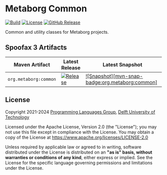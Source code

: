 <!--
!! THIS FILE WAS GENERATED USING repoman !!
Modify `repo.yaml` instead and use `repoman` to update this file
See: https://github.com/metaborg/metaborg-gradle/
-->

# Metaborg Common
[![Build][github-badge:build]][github:build]
[![License][license-badge]][license]
[![GitHub Release][github-badge:release]][github:release]

Common and utility classes for Metaborg projects.


## Spoofax 3 Artifacts

| Maven Artifact | Latest Release | Latest Snapshot |
|----------|----------------|-----------------|
| `org.metaborg:common` | [![Release][mvn-rel-badge:org.metaborg:common]][mvn:org.metaborg:common] | [![Snapshot][mvn-snap-badge:org.metaborg:common]][mvn:org.metaborg:common] |


## License
Copyright 2021-2024 [Programming Languages Group](https://pl.ewi.tudelft.nl/), [Delft University of Technology](https://www.tudelft.nl/)

Licensed under the Apache License, Version 2.0 (the "License"); you may not use this file except in compliance with the License. You may obtain a copy of the License at <https://www.apache.org/licenses/LICENSE-2.0>

Unless required by applicable law or agreed to in writing, software distributed under the License is distributed on an **"as is" basis, without warranties or conditions of any kind**, either express or implied. See the License for the specific language governing permissions and limitations under the License.

[github-badge:build]: https://img.shields.io/github/actions/workflow/status/metaborg/common/build.yaml
[github:build]: https://github.com/metaborg/common/actions
[license-badge]: https://img.shields.io/github/license/metaborg/common
[license]: https://github.com/metaborg/common/blob/master/LICENSE.md
[github-badge:release]: https://img.shields.io/github/v/release/metaborg/common?display_name=release
[github:release]: https://github.com/metaborg/common/releases
[mvn:org.metaborg:common]: https://artifacts.metaborg.org/#nexus-search;gav~org.metaborg~common~~~
[mvn-rel-badge:org.metaborg:common]: https://img.shields.io/nexus/r/org.metaborg/common?server=https%3A%2F%2Fartifacts.metaborg.org&label=%20
[mvn-rel-badge:org.metaborg:common]: https://img.shields.io/nexus/s/org.metaborg/common?server=https%3A%2F%2Fartifacts.metaborg.org&label=%20
